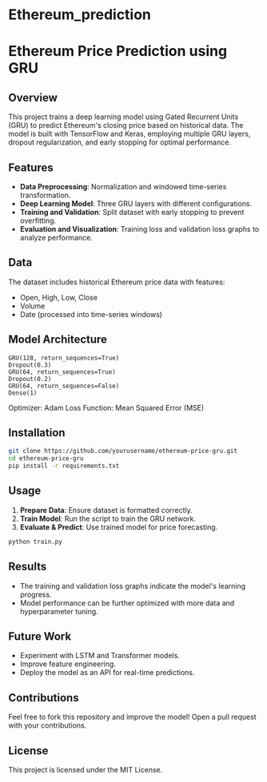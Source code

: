 # Ethereum_prediction
# Ethereum Price Prediction using GRU

## Overview
This project trains a deep learning model using Gated Recurrent Units (GRU) to predict Ethereum's closing price based on historical data. The model is built with TensorFlow and Keras, employing multiple GRU layers, dropout regularization, and early stopping for optimal performance.

## Features
- **Data Preprocessing**: Normalization and windowed time-series transformation.
- **Deep Learning Model**: Three GRU layers with different configurations.
- **Training and Validation**: Split dataset with early stopping to prevent overfitting.
- **Evaluation and Visualization**: Training loss and validation loss graphs to analyze performance.

## Data
The dataset includes historical Ethereum price data with features:
- Open, High, Low, Close
- Volume
- Date (processed into time-series windows)

## Model Architecture
```plaintext
GRU(128, return_sequences=True)
Dropout(0.3)
GRU(64, return_sequences=True)
Dropout(0.2)
GRU(64, return_sequences=False)
Dense(1)
```
Optimizer: Adam
Loss Function: Mean Squared Error (MSE)

## Installation
```bash
git clone https://github.com/yourusername/ethereum-price-gru.git
cd ethereum-price-gru
pip install -r requirements.txt
```

## Usage
1. **Prepare Data**: Ensure dataset is formatted correctly.
2. **Train Model**: Run the script to train the GRU network.
3. **Evaluate & Predict**: Use trained model for price forecasting.

```bash
python train.py
```

## Results
- The training and validation loss graphs indicate the model's learning progress.
- Model performance can be further optimized with more data and hyperparameter tuning.

## Future Work
- Experiment with LSTM and Transformer models.
- Improve feature engineering.
- Deploy the model as an API for real-time predictions.

## Contributions
Feel free to fork this repository and improve the model! Open a pull request with your contributions.

## License
This project is licensed under the MIT License.

